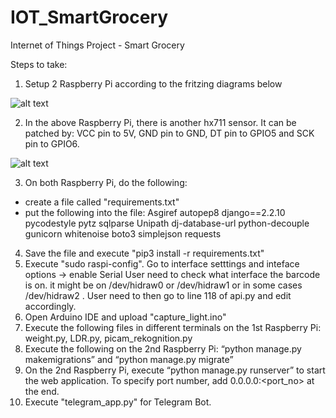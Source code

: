 # IOT_SmartGrocery
Internet of Things Project - Smart Grocery

Steps to take: 
1) Setup 2 Raspberry Pi according to the fritzing diagrams below 


![alt text](https://github.com/amosngSP/IOT_SmartGrocery/tree/main/Misc%20Assets/frit1.JPG)


2) In the above Raspberry Pi, there is another hx711 sensor. It can be patched by: VCC pin to 5V, GND pin to GND, DT pin to GPIO5 and SCK pin to GPIO6. 

![alt text](https://github.com/amosngSP/IOT_SmartGrocery/tree/main/Misc%20Assets/frit2.JPG)

3) On both Raspberry Pi, do the following: 
  - create a file called "requirements.txt"
  - put the following into the file: 
Asgiref
autopep8
django==2.2.10
pycodestyle
pytz
sqlparse
Unipath
dj-database-url
python-decouple
gunicorn
whitenoise
boto3
simplejson
requests

4) Save the file and execute "pip3 install -r requirements.txt"
5) Execute "sudo raspi-config". Go to interface setttings and inteface options -> enable Serial User need to check what interface the barcode is on. it might be on /dev/hidraw0 or /dev/hidraw1 or in some cases /dev/hidraw2 . User need to then go to line 118 of api.py and edit accordingly.
6) Open Arduino IDE and upload "capture_light.ino" 
7) Execute the following files in different terminals on the 1st Raspberry Pi: weight.py, LDR.py, picam_rekognition.py
8) Execute the following on the 2nd Raspberry Pi: “python manage.py makemigrations” and “python manage.py migrate”
9) On the 2nd Raspberry Pi, execute “python manage.py runserver” to start the web application. To specify port number, add 0.0.0.0:<port_no> at the end.
10) Execute "telegram_app.py" for Telegram Bot.

